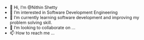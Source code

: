 - 👋 Hi, I’m @Nithin Shetty
- 👀 I’m interested in Software Development Engineering
- 🌱 I’m currently learning software development and improving my problem solving skill.
- 💞️ I’m looking to collaborate on ...
- 📫 How to reach me ...

<!---
Shetty-Nithin/Shetty-Nithin is a ✨ special ✨ repository because its `README.md` (this file) appears on your GitHub profile.
You can click the Preview link to take a look at your changes.
--->
